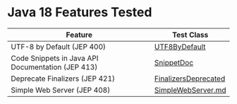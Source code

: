 # Java 18 Features Tested

| Feature                                         | Test Class                                                                                       |
|-------------------------------------------------|--------------------------------------------------------------------------------------------------|
| UTF-8 by Default (JEP 400)                      | [UTF8ByDefault](src/main/java/io/bmeurant/java18/features/UTF8ByDefault.java)                    |
| Code Snippets in Java API Documentation (JEP 413)| [SnippetDoc](src/main/java/io/bmeurant/java18/features/SnippetDoc.java)                         |
| Deprecate Finalizers (JEP 421)                  | [FinalizersDeprecated](src/main/java/io/bmeurant/java18/features/FinalizersDeprecated.java)      |
| Simple Web Server (JEP 408)                     | [SimpleWebServer.md](SimpleWebServer.md)                                                         |